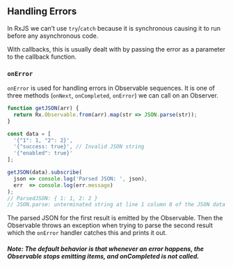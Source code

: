 ## Handling Errors

In RxJS we can’t use `try`/`catch` because it is synchronous causing it to run before any asynchronous code.

With callbacks, this is usually dealt with by passing the error as a parameter to the callback function.

### `onError`

`onError` is used for handling errors in Observable sequences. It is one of three methods (`onNext`, `onCompleted`, `onError`) we can call on an Observer.

```javascript
function getJSON(arr) {
  return Rx.Observable.from(arr).map(str => JSON.parse(str));
}

const data = [
  '{"1": 1, "2": 2}',
  '{"success: true}', // Invalid JSON string 
  '{"enabled": true}'
];

getJSON(data).subscribe(
  json => console.log('Parsed JSON: ', json),
  err  => console.log(err.message)
);
// ParsedJSON: { 1: 1, 2: 2 }
// JSON.parse: unterminated string at line 1 column 8 of the JSON data
```

The parsed JSON for the first result is emitted by the Observable. Then the Observable throws an exception when trying to parse the second result which the `onError` handler catches this and prints it out. 

##### Note: The default behavior is that whenever an error happens, the Observable stops emitting items, and onCompleted is not called.